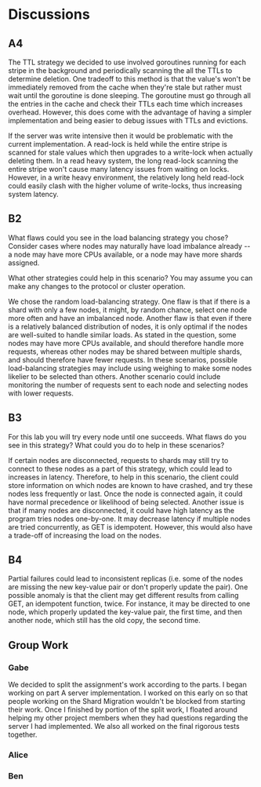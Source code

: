 # Discussions

## A4

The TTL strategy we decided to use involved goroutines running for each stripe in the background and periodically scanning the all the TTLs to determine deletion. One tradeoff to this method is that the value's won't be immediately removed from the cache when they're stale but rather must wait until the goroutine is done sleeping. The goroutine must go through all the entries in the cache and check their TTLs each time which increases overhead. However, this does come with the advantage of having a simpler implementation and being easier to debug issues with TTLs and evictions.

If the server was write intensive then it would be problematic with the current implementation. A read-lock is held while the entire stripe is scanned for stale values which then upgrades to a write-lock when actually deleting them. In a read heavy system, the long read-lock scanning the entire stripe won't cause many latency issues from waiting on locks. However, in a write heavy environment, the relatively long held read-lock could easily clash with the higher volume of write-locks, thus increasing system latency.

## B2
What flaws could you see in the load balancing strategy you chose? Consider cases where nodes may naturally have load imbalance already -- a node may have more CPUs available, or a node may have more shards assigned.

What other strategies could help in this scenario? You may assume you can make any changes to the protocol or cluster operation.

We chose the random load-balancing strategy. One flaw is that if there is a shard with only a few nodes, it might, by random chance, select one node more often and have an imbalanced node. Another flaw is that even if there is a relatively balanced distribution of nodes, it is only optimal if the nodes are well-suited to handle similar loads. As stated in the question, some nodes may have more CPUs available, and should therefore handle more requests, whereas other nodes may be shared between multiple shards, and should therefore have fewer requests. In these scenarios, possible load-balancing strategies may include using weighing to make some nodes likelier to be selected than others. Another scenario could include monitoring the number of requests sent to each node and selecting nodes with lower requests.

## B3
For this lab you will try every node until one succeeds. What flaws do you see in this strategy? What could you do to help in these scenarios?

If certain nodes are disconnected, requests to shards may still try to connect to these nodes as a part of this strategy, which could lead to increases in latency. Therefore, to help in this scenario, the client could store information on which nodes are known to have crashed, and try these nodes less frequently or last. Once the node is connected again, it could have normal precedence or likelihood of being selected. Another issue is that if many nodes are disconnected, it could have high latency as the program tries nodes one-by-one. It may decrease latency if multiple nodes are tried concurrently, as GET is idempotent. However, this would also have a trade-off of increasing the load on the nodes.

## B4
Partial failures could lead to inconsistent replicas (i.e. some of the nodes are missing the new key-value pair or don't properly update the pair). One possible anomaly is that the client may get different results from calling GET, an idempotent function, twice. For instance, it may be directed to one node, which properly updated the key-value pair, the first time, and then another node, which still has the old copy, the second time.

## Group Work

### Gabe
We decided to split the assignment's work according to the parts. I began working on part A server implementation. I worked on this early on so that people working on the Shard Migration wouldn't be blocked from starting their work. Once I finished by portion of the split work, I floated around helping my other project members when they had questions regarding the server I had implemented. We also all worked on the final rigorous tests together.

### Alice

### Ben